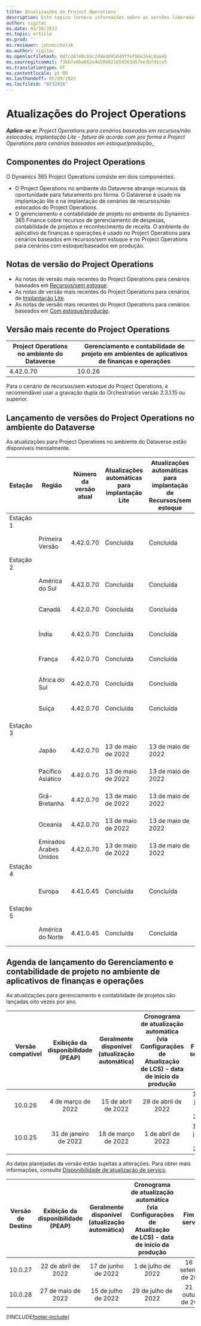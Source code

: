 ```yaml
---
title: Atualizações do Project Operations
description: Este tópico fornece informações sobre as versões liberadas do Dynamics 365 Project Operations.
author: sigitac
ms.date: 03/28/2022
ms.topic: article
ms.prod: ''
ms.reviewer: johnmichalak
ms.author: sigitac
ms.openlocfilehash: 0dfcd47e0c8ac2d9edd45049ffefb6e364c8aa4b
ms.sourcegitcommit: f366fe0ba062e4e500921854563d57ee3bfd1ce5
ms.translationtype: HT
ms.contentlocale: pt-BR
ms.lasthandoff: 05/09/2022
ms.locfileid: "8732916"
---
```

# <a name="project-operations-updates"></a>Atualizações do Project Operations

_**Aplica-se a:** Project Operations para cenários baseados em recursos/não estocados, implantação Lite - fatura de acordo com pro forma e Project Operations para cenários baseados em estoque/produção__



## <a name="project-operations-components"></a>Componentes do Project Operations

O Dynamics 365 Project Operations consiste em dois componentes:

- O Project Operations no ambiente do Dataverse abrange recursos da oportunidade para faturamento pro forma. O Dataverse é usado na implantação lite e na implantação de cenários de recursos/não estocados do Project Operations.
- O gerenciamento e contabilidade de projeto no ambiente do Dynamics 365 Finance cobre recursos de gerenciamento de despesas, contabilidade de projetos e reconhecimento de receita. O ambiente do aplicativo de finanças e operações é usado no Project Operations para cenários baseados em recursos/sem estoque e no Project Operations para cenários com estoque/baseados em produção.

## <a name="project-operations-release-notes"></a>Notas de versão do Project Operations
- As notas de versão mais recentes do Project Operations para cenários baseados em [Recursos/sem estoque](whats-new-may-2022-resource-based.md).
- As notas de versão mais recentes do Project Operations para cenários de [Implantação Lite](../pro/whats-new/whats-new-may-2022-lite.md).
- As notas de versão mais recentes do Project Operations para cenários baseados em [Com estoque/produção](../prod-pma/whats-new/whats-new-oct-2021-stocked.md).

## <a name="project-operations-latest-version"></a>Versão mais recente do Project Operations

| Project Operations no ambiente do Dataverse | Gerenciamento e contabilidade de projeto em ambientes de aplicativos de finanças e operações | 
| --- | --- |
| 4.42.0.70 | 10.0.26 |

Para o cenário de recursos/sem estoque do Project Operations, é recomendável usar a gravação dupla do Orchestration versão 2.3.1.15 ou superior.

## <a name="release-schedule-for-project-operations-on-dataverse-environment"></a>Lançamento de versões do Project Operations no ambiente do Dataverse

As atualizações para Project Operations no ambiente do Dataverse estão disponíveis mensalmente. 

| Estação | Região | Número da versão atual | Atualizações automáticas para implantação Lite | Atualizações automáticas para implantação de Recursos/sem estoque | Número da próxima versão | Próxima versão disponível ao público |
|-----------|-----------------------|-----------------|--------------------|---------------------|---------------------|---------------------|
| Estação 1 |   &nbsp;              |    &nbsp;       | &nbsp;             |      &nbsp;         |      &nbsp;         |      &nbsp;         |
|   &nbsp;  | Primeira Versão         |  4.42.0.70      | Concluída           | Concluída            | TBD                 | 27 de maio de 2022        |
| Estação 2 |   &nbsp;              |    &nbsp;       | &nbsp;             |      &nbsp;         |      &nbsp;         |      &nbsp;         |
|   &nbsp;  | América do Sul         |  4.42.0.70      | Concluída           | Concluída            | TBD                 | 27 de maio de 2022        |
|   &nbsp;  | Canadá                |  4.42.0.70      | Concluída           | Concluída            | TBD                 | 27 de maio de 2022        |
|   &nbsp;  | Índia                 |  4.42.0.70      | Concluída           | Concluída            | TBD                 | 27 de maio de 2022        |
|   &nbsp;  | França                |  4.42.0.70      | Concluída           | Concluída            | TBD                 | 27 de maio de 2022        |
|   &nbsp;  | África do Sul          |  4.42.0.70      | Concluída           | Concluída            | TBD                 | 27 de maio de 2022        |
|   &nbsp;  | Suíça           |  4.42.0.70      | Concluída           | Concluída            | TBD                 | 27 de maio de 2022        |
| Estação 3 |      &nbsp;           |     &nbsp;      |     &nbsp;         |      &nbsp;         |      &nbsp;         |      &nbsp;         |
|   &nbsp;  | Japão                 |  4.42.0.70      | 13 de maio de 2022       | 13 de maio de 2022        | TBD                 | 03 de junho de 2022       |
|   &nbsp;  | Pacífico Asiático          |  4.42.0.70      | 13 de maio de 2022       | 13 de maio de 2022        | TBD                 | 03 de junho de 2022       |
|   &nbsp;  | Grã-Bretanha         |  4.42.0.70      | 13 de maio de 2022       | 13 de maio de 2022        | TBD                 | 03 de junho de 2022       |
|   &nbsp;  | Oceania               |  4.42.0.70      | 13 de maio de 2022       | 13 de maio de 2022        | TBD                 | 03 de junho de 2022       |
|   &nbsp;  | Emirados Árabes Unidos  |  4.42.0.70      | 13 de maio de 2022       | 13 de maio de 2022        | TBD                 | 03 de junho de 2022       |
| Estação 4 |     &nbsp;            |     &nbsp;      |     &nbsp;         |      &nbsp;         |      &nbsp;         |      &nbsp;         |
|   &nbsp;  | Europa                |  4.41.0.45      | Concluída           | Concluída            | 4.42.0.70           | 13 de maio de 2022        |
| Estação 5 |     &nbsp;            |     &nbsp;      |     &nbsp;         |      &nbsp;         |      &nbsp;         |      &nbsp;         |
|   &nbsp;  | América do Norte         |  4.41.0.45      | Concluída           | Concluída            | 4.42.0.70           | 20 de maio de 2022        |

## <a name="release-schedule-for-project-management-and-accounting-in-the-finance-and-operations-apps-environment"></a>Agenda de lançamento do Gerenciamento e contabilidade de projeto no ambiente de aplicativos de finanças e operações

As atualizações para gerenciamento e contabilidade de projetos são lançadas oito vezes por ano.

|Versão compatível| Exibição da disponibilidade (PEAP) | Geralmente disponível (atualização automática) | Cronograma de atualização automática (via Configurações de Atualização de LCS) - data de início da produção |   Fim do serviço   |
|:---------------:|:---------------------------:|:---------------------------------:|:--------------------------------------------------------------------:|:------------------:|
|     10.0.26     |      4 de março de 2022          |        15 de abril de 2022             |                          29 de abril de 2022                              | 15 de julho de 2022      |
|     10.0.25     |      31 de janeiro de 2022       |        18 de março de 2022             |                          1 de abril de 2022                               | 10 de junho de 2022      |


As datas planejadas da versão estão sujeitas a alterações. Para obter mais informações, consulte [Disponibilidade de atualização de serviço](/dynamics365/fin-ops-core/fin-ops/get-started/public-preview-releases?toc=%2fdynamics365%2ffinance%2ftoc.json).

|Versão de Destino | Exibição da disponibilidade (PEAP) | Geralmente disponível (atualização automática) | Cronograma de atualização automática (via Configurações de Atualização de LCS) - data de início da produção |   Fim do serviço   |
|:---------------:|:---------------------------:|:---------------------------------:|:--------------------------------------------------------------------:|:------------------:|
|     10.0.27     |      22 de abril de 2022         |        17 de junho de 2022              |                          1 de julho de 2022                                | 16 de setembro de 2022 |
|     10.0.28     |      27 de maio de 2022           |        15 de julho de 2022              |                          29 de julho de 2022                               | 21 de outubro de 2022   |

[!INCLUDE[footer-include](../includes/footer-banner.md)]
